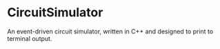 CircuitSimulator
================

An event-driven circuit simulator, written in C++ and designed to print to terminal output.